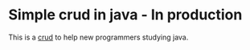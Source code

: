 # Simple crud in java - In production

This is a [crud](https://github.com/joaoafigueira/crud-java/tree/master) to help new programmers studying java.


